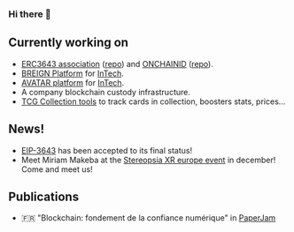 ### Hi there 👋

## Currently working on
- [ERC3643 association](https://www.erc3643.org/) ([repo](https://github.com/ERC-3643/ERC-3643)) and [ONCHAINID](https://www.onchainid.com/) ([repo](https://github.com/onchain-id/solidity)).
- [BREIGN Platform](https://breign.eu) for [InTech](https://intech.lu/).
- [AVATAR platform](https://avatar.lu) for [InTech](https://intech.lu/).
- A company blockchain custody infrastructure.
- [TCG Collection tools](https://github.com/Nakasar/mtg-collection-tools) to track cards in collection, boosters stats, prices...

## News!
- [EIP-3643](https://eips.ethereum.org/EIPS/eip-3643) has been accepted to its final status!
- Meet Miriam Makeba at the [Stereopsia XR europe event](https://stereopsia.com/speaker_post/kevin-thizy/) in december! Come and meet us!

## Publications
- 🇫🇷 "Blockchain: fondement de la confiance numérique" in [PaperJam](https://paperjam.lu/article/blockchain-fondement-confiance)

